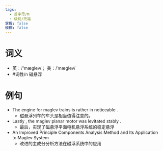 ```yaml
---
tags:
  - 首字母/M
  - 级别/托福
掌握: false
模糊: false
---
```

# 词义
- 英：/'mæglev/； 美：/ˈmæɡlev/
- #词性/n  磁悬浮
# 例句
- The engine for maglev trains is rather in noticeable .
	- 磁悬浮列车的车头是相当值得注意的。
- Lastly , the maglev planar motor was levitated stably .
	- 最后，实现了磁悬浮平面电机悬浮系统的稳定悬浮
- An Improved Principle Components Analysis Method and Its Application to Maglev System
	- 改进的主成分分析方法在磁浮系统中的应用
